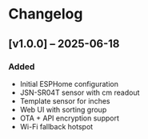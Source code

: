 # Changelog

## [v1.0.0] – 2025-06-18

### Added
- Initial ESPHome configuration
- JSN-SR04T sensor with cm readout
- Template sensor for inches
- Web UI with sorting group
- OTA + API encryption support
- Wi-Fi fallback hotspot
